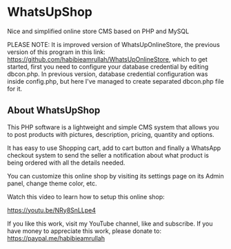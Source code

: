 # WhatsUpShop
Nice and simplified online store CMS based on PHP and MySQL

PLEASE NOTE: It is improved version of WhatsUpOnlineStore, the previous version of this program in this link: https://github.com/habibieamrullah/WhatsUpOnlineStore, which to get started, first you need to configure your database credential by editing dbcon.php. In previous version, database credential configuration was inside config.php, but here I've managed to create separated dbcon.php file for it.

## About WhatsUpShop
 
This PHP software is a lightweight and simple CMS system that allows you to post products with pictures, description, pricing, quantity and options.

It has easy to use Shopping cart, add to cart button and finally a WhatsApp checkout system to send the seller a notification about what product is being ordered with all the details needed.

You can customize this online shop by visiting its settings page on its Admin panel, change theme color, etc.

Watch this video to learn how to setup this online shop:

https://youtu.be/NRy8SnLLpe4

If you like this work, visit my YouTube channel, like and subscribe. If you have money to appreciate this work, please donate to: https://paypal.me/habibieamrullah
